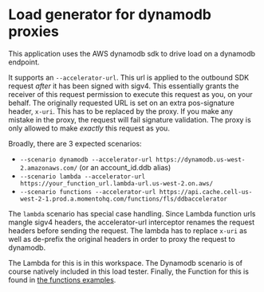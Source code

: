 # Load generator for dynamodb proxies

This application uses the AWS dynamodb sdk to drive load on a dynamodb endpoint.

It supports an `--accelerator-url`. This url is applied to the outbound SDK request
_after_ it has been signed with sigv4. This essentially grants the receiver of this
request permission to execute this request as you, on your behalf.
The originally requested URL is set on an extra pos-signature header, `x-uri`. This
has to be replaced by the proxy. If you make any mistake in the proxy, the request
will fail signature validation. The proxy is only allowed to make _exactly_ this
request as you.

Broadly, there are 3 expected scenarios:
* `--scenario dynamodb --accelerator-url https://dynamodb.us-west-2.amazonaws.com/` (or an account_id.ddb alias)
* `--scenario lambda --accelerator-url https://your_function_url.lambda-url.us-west-2.on.aws/`
* `--scenario functions --accelerator-url https://api.cache.cell-us-west-2-1.prod.a.momentohq.com/functions/fls/ddbaccelerator`

The `lambda` scenario has special case handling. Since Lambda function urls mangle
sigv4 headers, the accelerator-url interceptor renames the request headers before
sending the request. The lambda has to replace `x-uri` as well as de-prefix the
original headers in order to proxy the request to dynamodb.

The Lambda for this is in this workspace. The Dynamodb scenario is of course natively
included in this load tester. Finally, the Function for this is found in [the functions examples](https://github.com/momentohq/functions/blob/main/momento-functions/examples/dynamodb-accelerator.rs).
